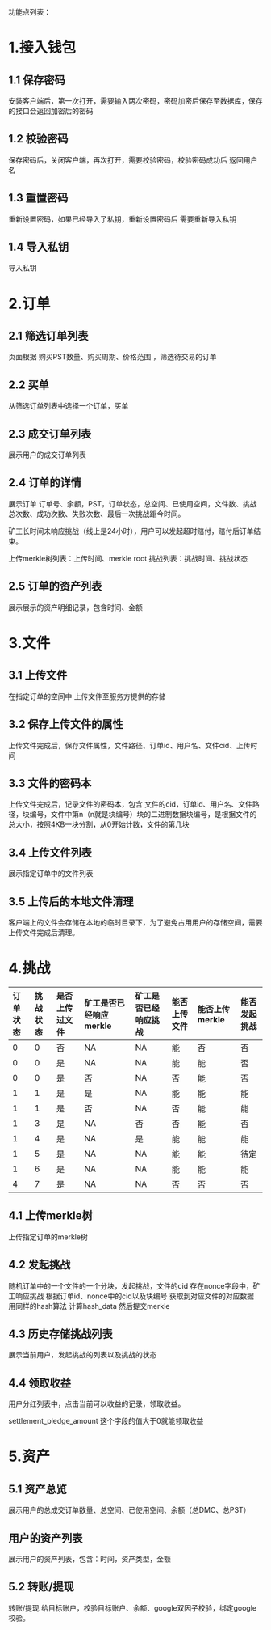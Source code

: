 功能点列表：

# 1.接入钱包
## 1.1 保存密码
  安装客户端后，第一次打开，需要输入两次密码，密码加密后保存至数据库，保存的接口会返回加密后的密码
## 1.2 校验密码
  保存密码后，关闭客户端，再次打开，需要校验密码，校验密码成功后 返回用户名
## 1.3 重置密码
  重新设置密码，如果已经导入了私钥，重新设置密码后 需要重新导入私钥
## 1.4 导入私钥
  导入私钥

# 2.订单
## 2.1 筛选订单列表
  页面根据 购买PST数量、购买周期、价格范围 ，筛选待交易的订单
## 2.2 买单
  从筛选订单列表中选择一个订单，买单
## 2.3 成交订单列表
  展示用户的成交订单列表
## 2.4 订单的详情
  展示订单 订单号、余额，PST，订单状态，总空间、已使用空间，文件数、挑战总次数、成功次数、失败次数、最后一次挑战距今时间。
  
  矿工长时间未响应挑战（线上是24小时），用户可以发起超时赔付，赔付后订单结束。
  
  上传merkle树列表：上传时间、merkle root
  挑战列表：挑战时间、挑战状态

## 2.5 订单的资产列表
  展示展示的资产明细记录，包含时间、金额

# 3.文件
## 3.1 上传文件
  在指定订单的空间中 上传文件至服务方提供的存储
## 3.2 保存上传文件的属性
  上传文件完成后，保存文件属性，文件路径、订单id、用户名、文件cid、上传时间
## 3.3 文件的密码本
  上传文件完成后，记录文件的密码本，包含 文件的cid，订单id、用户名、文件路径，块编号，文件中第n（n就是块编号）块的二进制数据块编号，是根据文件的总大小，按照4KB一块分割，从0开始计数，文件的第几块
## 3.4 上传文件列表
  展示指定订单中的文件列表
## 3.5 上传后的本地文件清理
  客户端上的文件会存储在本地的临时目录下，为了避免占用用户的存储空间，需要上传文件完成后清理。

# 4.挑战
|订单状态|挑战状态|是否上传过文件|矿工是否已经响应merkle|矿工是否已经响应挑战|能否上传文件|能否上传merkle|能否发起挑战|
|:---|:---|:---|:---|:---|:---|:---|:---|
|0|0|否|NA|NA|能|否|否|
|0|0|是|NA|NA|能|能|否|
|0|0|是|否|NA|否|能|否|
|1|1|是|是|NA|能|能|能|
|1|1|是|否|NA|否|能|能|
|1|3|是|NA|否|否|能|否|
|1|4|是|NA|是|能|能|能|
|1|5|是|NA|NA|能|能|待定|
|1|6|是|NA|NA|能|能|能|
|4|7|是|NA|NA|否|否|否|
## 4.1 上传merkle树
  上传指定订单的merkle树
## 4.2 发起挑战
  随机订单中的一个文件的一个分块，发起挑战，文件的cid 存在nonce字段中，矿工响应挑战 根据订单id、nonce中的cid以及块编号 获取到对应文件的对应数据 用同样的hash算法 计算hash_data 然后提交merkle
  ## 4.3 历史存储挑战列表
  展示当前用户，发起挑战的列表以及挑战的状态
## 4.4 领取收益
  用户分红列表中，点击当前可以收益的记录，领取收益。

settlement_pledge_amount 这个字段的值大于0就能领取收益

# 5.资产
## 5.1 资产总览 
  展示用户的总成交订单数量、总空间、已使用空间、余额（总DMC、总PST）
## 用户的资产列表
  展示用户的资产列表，包含：时间，资产类型，金额
## 5.2 转账/提现
  转账/提现 给目标账户，校验目标账户、余额、google双因子校验，绑定google校验。